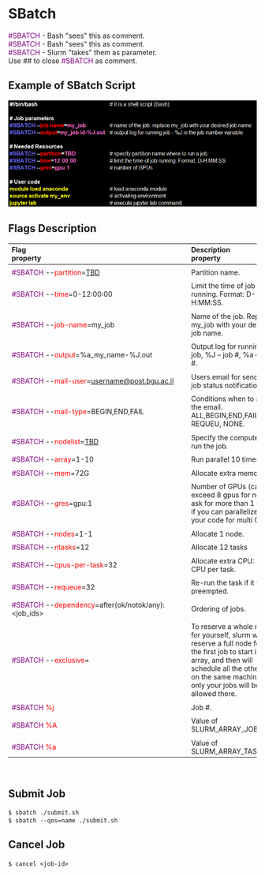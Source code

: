 # SBatch
  <span style="color:purple">#SBATCH</span> - Bash "sees" this as comment.<br/>
  <span style="color:purple">#SBATCH</span> - Bash "sees" this as comment.<br/>
  <span style="color:purple">#SBATCH</span> - Slurm "takes" them as parameter.<br/>
  Use ## to close <span style="color:purple">#SBATCH</span> as comment.<br/>


## Example of SBatch Script
  ![Screenshot](sbatch_example.png)

## Flags Description

| **Flag** <div style="width:350px">property</div> | **Description** <div style="width:100px">property</div> | **Default** |
|:----------------|:-------------|:---------------|
| | | |
| <span style="color:purple">#SBATCH</span> --<span style="color:red">partition</span>=<ins>TBD</ins> | Partition name.  | <ins>TBD</ins> |  
| | | |
| <span style="color:purple">#SBATCH</span> --<span style="color:red">time</span>=0-12:00:00 | Limit the time of job running. Format: D-H:MM:SS.  | <ins>TBD</ins> |
| | | |
| <span style="color:purple">#SBATCH</span> --<span style="color:red">job-name</span>=my_job | Name of the job. Replace my_job with your desired job name. | |   
| | | |
| <span style="color:purple">#SBATCH</span> --<span style="color:red">output</span>=%a_my_name-%J.out| Output log for running job, %J – job #, %a – run #.| |    
| | | |
| <span style="color:purple">#SBATCH</span> --<span style="color:red">mail-user</span>=username@post.bgu.ac.il| Users email for sending job status notifications.| |
| | | |
| <span style="color:purple">#SBATCH</span> --<span style="color:red">mail-type</span>=BEGIN,END,FAIL| Conditions when to send the email. ALL,BEGIN,END,FAIL, REQUEU, NONE.| |  
| | | |
| <span style="color:purple">#SBATCH</span> --<span style="color:red">nodelist</span>=<ins>TBD</ins>  | Specify the computer to run the job. | <ins>TBD</ins> |  
| | | |
| <span style="color:purple">#SBATCH</span> --<span style="color:red">array</span>=1-10  | Run parallel 10 times. | <ins>TBD</ins> |
| | | |
| <span style="color:purple">#SBATCH</span> --<span style="color:red">mem</span>=72G  | Allocate extra memory. | <ins>TBD</ins> |
| | | |
| <span style="color:purple">#SBATCH</span> --<span style="color:red">gres</span>=gpu:1  | Number of GPUs (can't exceed 8 gpus for now) ask for more than 1 only if you can parallelize your code for multi GPU. | <ins>TBD</ins> |
| | | |
| <span style="color:purple">#SBATCH</span> --<span style="color:red">nodes</span>=1-1 | Allocate 1 node. | <ins>TBD</ins> |
| | | |
| <span style="color:purple">#SBATCH</span> --<span style="color:red">ntasks</span>=12  |Allocate 12 tasks| <ins>TBD</ins> |
| | | |
| <span style="color:purple">#SBATCH</span> --<span style="color:red">cpus-per-task</span>=32  |Allocate extra CPU: 32 CPU per task.| <ins>TBD</ins> |
| | | |
| <span style="color:purple">#SBATCH</span> --<span style="color:red">requeue</span>=32  |Re-run the task if it was preempted.| <ins>TBD</ins> |
| | | |
| <span style="color:purple">#SBATCH</span> --<span style="color:red">dependency</span>=after(ok/notok/any):<job_ids>  |Ordering of jobs.| <ins>TBD</ins> |
| | | |
| <span style="color:purple">#SBATCH</span> --<span style="color:red">exclusive</span>=<user>  |To reserve a whole node for yourself, slurm will reserve a full node for the first job to start in the array, and then will schedule all the others on the same machine as only your jobs will be allowed there.| <ins>TBD</ins> |
| | | |
| <span style="color:purple">#SBATCH</span> <span style="color:red">%j</span>  |Job #.| |
| | | |
| <span style="color:purple">#SBATCH</span> <span style="color:red">%A</span>  |Value of SLURM_ARRAY_JOB_ID.| |
| | | |
| <span style="color:purple">#SBATCH</span> <span style="color:red">%a</span>  |Value of SLURM_ARRAY_TASK_ID.| |

<br/>


## Submit Job
    $ sbatch ./submit.sh
    $ sbatch --qos=name ./submit.sh

## Cancel Job

    $ cancel <job-id>
